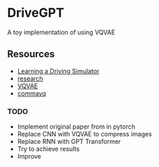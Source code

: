 # DriveGPT

A toy implementation of  using VQVAE

## Resources

- [Learning a Driving Simulator](https://arxiv.org/abs/1608.01230)
- [research](https://github.com/commaai/research)
- [VQVAE](https://arxiv.org/abs/1711.00937)
- [commavq](https://github.com/commaai/commavq)

### TODO

- Implement original paper from []() in pytorch
- Replace CNN with VQVAE to compress images
- Replace RNN with GPT Transformer
- Try to achieve results
- Improve

